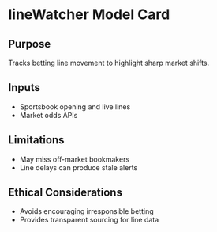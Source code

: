 # lineWatcher Model Card

## Purpose
Tracks betting line movement to highlight sharp market shifts.

## Inputs
- Sportsbook opening and live lines
- Market odds APIs

## Limitations
- May miss off-market bookmakers
- Line delays can produce stale alerts

## Ethical Considerations
- Avoids encouraging irresponsible betting
- Provides transparent sourcing for line data

